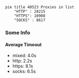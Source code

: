 
```mermaid
pie title 40523 Proxies in list
    "HTTP" : 28215
    "HTTPS": 10908
    "SOCKS" : 8617
```

### Some Info
#### Average Timeout

- mixed: 4.0s
- http: 2.2s
- https: 8.1s
- socks: 6.5s
